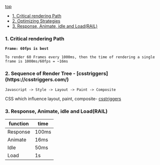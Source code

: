 [top](#top)

- [1. Critical rendering Path](#Critical-rendering-Path)
- [2. Optimizing Strategies](#Optimizing)
- [3. Response, Animate, idle and Load(RAIL)](#RAIL)

<h3 id="Critical-rendering-Path">1. Critical rendering Path</h3>

**`Frame: 60fps is best`**

`To render 60 Frames every 1000ms, then the time of rendering a single frame is 1000ms/60fps = ~16ms`

<h3 id="Critical-rendering-Path">2. Sequence of Render Tree - [csstriggers](https://csstriggers.com/)</h3>

`Javascript -> Style -> Layout -> Paint -> Composite`

CSS which influence layout, paint, composite-  [csstriggers](https://csstriggers.com/)

<h3 id="RAIL">3. Response, Animate, idle and Load(RAIL)</h3>

function|time
---|---
Response|100ms
Animate|16ms
Idle|50ms
Load|1s


